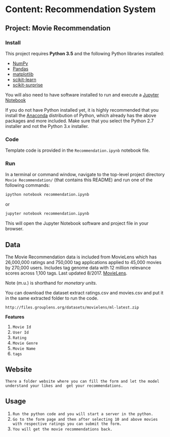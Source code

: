# Content: Recommendation System
## Project: Movie Recommendation

### Install

This project requires **Python 3.5** and the following Python libraries installed:

- [NumPy](http://www.numpy.org/)
- [Pandas](http://pandas.pydata.org)
- [matplotlib](http://matplotlib.org/)
- [scikit-learn](http://scikit-learn.org/stable/)
- [scikit-surprise](http://surpriselib.com/)

You will also need to have software installed to run and execute a [Jupyter Notebook](http://ipython.org/notebook.html)

If you do not have Python installed yet, it is highly recommended that you install the [Anaconda](http://continuum.io/downloads) distribution of Python, which already has the above packages and more included. Make sure that you select the Python 2.7 installer and not the Python 3.x installer. 

### Code

Template code is provided in the `Recommendation.ipynb` notebook file. 

### Run

In a terminal or command window, navigate to the top-level project directory `Movie Recommendation/` (that contains this README) and run one of the following commands:

```bash
ipython notebook recommendation.ipynb
```  
or
```bash
jupyter notebook recommendation.ipynb
```

This will open the Jupyter Notebook software and project file in your browser.

## Data

The Movie Recommendation data is included from MovieLens which has 26,000,000 ratings and 750,000 tag applications applied to 45,000 movies by 270,000 users. Includes tag genome data with 12 million relevance scores across 1,100 tags. Last updated 8/2017.  [MovieLens](https://grouplens.org/datasets/movielens/).

Note (m.u.) is shorthand for *monetary units*.

You can download the dataset extract ratings.csv and movies.csv and put it in the same extracted folder to run the code.

`http://files.grouplens.org/datasets/movielens/ml-latest.zip`

**Features**
1) `Movie Id`
2) `User Id`
3) `Rating`
4) `Movie Genre`
5) `Movie Name`
6) `tags`


## Website
`There a folder website where you can fill the form and let the model understand your likes and 
get your recommendations.`

## Usage

1) `Run the python code and you will start a server in the python.`
2) `Go to the form page and then after selecting 10 and above movies with respective ratings you can submit the form.`
3) `You will get the movie recommendations back.`

